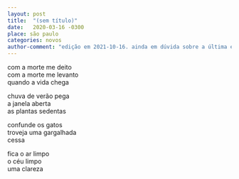 ```yaml
---
layout: post
title:  "(sem título)"
date:   2020-03-16 -0300
place: são paulo
categories: novos
author-comment: "edição em 2021-10-16. ainda em dúvida sobre a última estrofe. os dois primeiros versos vêm da oração obrigatória da hora de dormir na casa de vó Lourdes"
---
```


com a morte me deito  
com a morte me levanto  
quando a vida chega  
<!--more-->

chuva de verão pega  
a janela aberta  
as plantas sedentas  

confunde os gatos  
troveja uma gargalhada  
cessa  

fica o ar limpo  
o céu limpo  
uma clareza  
